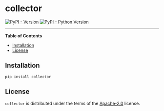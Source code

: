 # collector

[![PyPI - Version](https://img.shields.io/pypi/v/collector.svg)](https://pypi.org/project/collector)
[![PyPI - Python Version](https://img.shields.io/pypi/pyversions/collector.svg)](https://pypi.org/project/collector)

-----

**Table of Contents**

- [Installation](#installation)
- [License](#license)

## Installation

```console
pip install collector
```

## License

`collector` is distributed under the terms of the [Apache-2.0](https://spdx.org/licenses/Apache-2.0.html) license.
